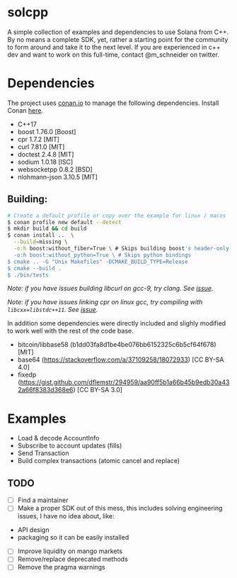 # solcpp

A simple collection of examples and dependencies to use Solana from C++. By no
means a complete SDK, yet, rather a starting point for the community to form
around and take it to the next level. If you are experienced in c++ dev and want
to work on this full-time, contact @m_schneider on twitter.

# Dependencies

The project uses [conan.io](https://conan.io/) to manage the following
dependencies. Install Conan [here](https://conan.io/downloads.html).

- C++17
- boost 1.76.0 [Boost]
- cpr 1.7.2 [MIT]
- curl 7.81.0 [MIT]
- doctest 2.4.8 [MIT]
- sodium 1.0.18 [ISC]
- websocketpp 0.8.2 [BSD]
- nlohmann-json 3.10.5 [MIT]

## Building:

```sh
# Create a default profile or copy over the example for linux / macos
$ conan profile new default --detect
$ mkdir build && cd build
$ conan install ..  \
  --build=missing \
  -o:h boost:without_fiber=True \ # Skips building boost's header-only fiber
  -o:h boost:without_python=True \ # Skips python bindings
$ cmake .. -G "Unix Makefiles" -DCMAKE_BUILD_TYPE=Release
$ cmake --build .
$ ./bin/tests
```

_Note: if you have issues building libcurl on gcc-9, try clang. See
[issue](https://github.com/curl/curl/issues/4821)._

_Note: if you have issues linking cpr on linux gcc, try compiling with
`libcxx=libstdc++11`. See [issue](https://github.com/libcpr/cpr/issues/125)._

In addition some dependencies were directly included and slighly modified to
work well with the rest of the code base.

- bitcoin/libbase58 (b1dd03fa8d1be4be076bb6152325c6b5cf64f678) [MIT]
- base64 (https://stackoverflow.com/a/37109258/18072933) [CC BY-SA 4.0]
- fixedp
  (https://gist.github.com/dflemstr/294959/aa90ff5b1a66b45b9edb30a432a66f8383d368e6)
  [CC BY-SA 3.0]

# Examples

- Load & decode AccountInfo
- Subscribe to account updates (fills)
- Send Transaction
- Build complex transactions (atomic cancel and replace)

## TODO

- [ ] Find a maintainer
- [ ] Make a proper SDK out of this mess, this includes solving engineering
      issues, I have no idea about, like:

- API design
- packaging so it can be easily installed

- [ ] Improve liquidity on mango markets
- [ ] Remove/replace deprecated methods
- [ ] Remove the pragma warnings
